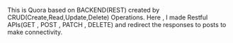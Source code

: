 This is Quora based on BACKEND(REST) created by CRUD(Create,Read,Update,Delete) Operations. Here , I made Restful APIs(GET , POST , PATCH , DELETE) and redirect the responses to posts to make connectivity.
